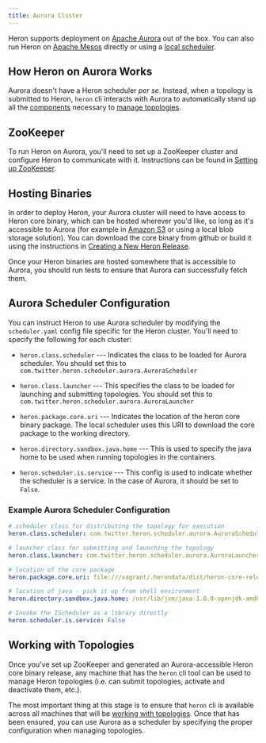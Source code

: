 ```yaml
---
title: Aurora Cluster
---
```


Heron supports deployment on [Apache Aurora](http://aurora.apache.org/) out of
the box. You can also run Heron on [Apache Mesos](../mesos) directly or using
a [local scheduler](../local).

## How Heron on Aurora Works

Aurora doesn't have a Heron scheduler *per se*. Instead, when a topology is
submitted to Heron, `heron` cli interacts with Aurora to automatically stand up
all the [components](../../../../concepts/architecture) necessary to [manage
topologies](../../../heron-cli).

## ZooKeeper

To run Heron on Aurora, you'll need to set up a ZooKeeper cluster and configure
Heron to communicate with it. Instructions can be found in [Setting up
ZooKeeper](../../statemanagers/zookeeper).

## Hosting Binaries

In order to deploy Heron, your Aurora cluster will need to have access to 
Heron core binary, which can be hosted wherever you'd like, so long as
it's accessible to Aurora (for example in [Amazon
S3](https://aws.amazon.com/s3/) or using a local blob storage solution). You 
can download the core binary from github or build it using the instructions 
in [Creating a New Heron Release](../../../../developers/compiling#building-a-full-release-package).

Once your Heron binaries are hosted somewhere that is accessible to Aurora, you
should run tests to ensure that Aurora can successfully fetch them.

## Aurora Scheduler Configuration

You can instruct Heron to use Aurora scheduler by modifying the `scheduler.yaml` 
config file specific for the Heron cluster. You'll need to specify the following for 
each cluster:

* `heron.class.scheduler` --- Indicates the class to be loaded for Aurora scheduler. 
You should set this to `com.twitter.heron.scheduler.aurora.AuroraScheduler`

* `heron.class.launcher` --- This specifies the class to be loaded for launching and
submitting topologies. You should set this to `com.twitter.heron.scheduler.aurora.AuroraLauncher`

* `heron.package.core.uri` --- Indicates the location of the heron core binary package.
The local scheduler uses this URI to download the core package to the working directory.

* `heron.directory.sandbox.java.home` --- This is used to specify the java home to 
be used when running topologies in the containers.

* `heron.scheduler.is.service` --- This config is used to indicate whether the scheduler
is a service. In the case of Aurora, it should be set to `False`. 

### Example Aurora Scheduler Configuration

```yaml
# scheduler class for distributing the topology for execution
heron.class.scheduler: com.twitter.heron.scheduler.aurora.AuroraScheduler

# launcher class for submitting and launching the topology
heron.class.launcher: com.twitter.heron.scheduler.aurora.AuroraLauncher

# location of the core package
heron.package.core.uri: file:///vagrant/.herondata/dist/heron-core-release.tar.gz

# location of java - pick it up from shell environment
heron.directory.sandbox.java.home: /usr/lib/jvm/java-1.8.0-openjdk-amd64/

# Invoke the IScheduler as a library directly
heron.scheduler.is.service: False
```

## Working with Topologies

Once you've set up ZooKeeper and generated an Aurora-accessible Heron core binary 
release, any machine that has the `heron` cli tool can be used to manage Heron 
topologies (i.e. can submit topologies, activate and deactivate them, etc.).

The most important thing at this stage is to ensure that `heron` cli is available
across all machines that will be [working with topologies](../../../heron-cli).
Once that has been ensured, you can use Aurora as a scheduler by specifying the
proper configuration when managing topologies.
